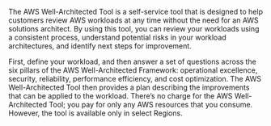 The AWS Well-Architected Tool is a self-service tool that is designed to help customers review AWS workloads at any time without the need for an AWS solutions architect. By using this tool, you can review your workloads using a consistent process, understand potential risks in your workload architectures, and identify next steps for improvement. 

First, define your workload, and then answer a set of questions across the six pillars of the AWS Well-Architected Framework: operational excellence, security, reliability, performance efficiency, and cost optimization. The AWS Well-Architected Tool then provides a plan describing the improvements that can be applied to the workload. There’s no charge for the AWS Well-Architected Tool; you pay for only any AWS resources that you consume. However, the tool is available only in select Regions.